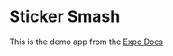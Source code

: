 # Sticker Smash

This is the demo app from the [Expo Docs](https://docs.expo.dev/tutorial/create-your-first-app/)
